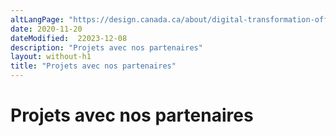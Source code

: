 ```yaml
---
altLangPage: "https://design.canada.ca/about/digital-transformation-office.html"
date: 2020-11-20
dateModified:  22023-12-08
description: "Projets avec nos partenaires"
layout: without-h1
title: "Projets avec nos partenaires"
---
```

<h1 property="name headline" id="wb-cont" dir="ltr">Projets avec nos partenaires</h1>
